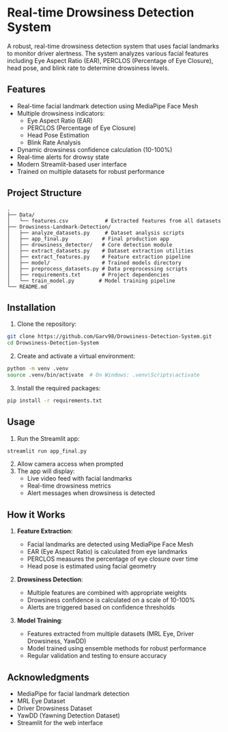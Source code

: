 # Real-time Drowsiness Detection System

A robust, real-time drowsiness detection system that uses facial landmarks to monitor driver alertness. The system analyzes various facial features including Eye Aspect Ratio (EAR), PERCLOS (Percentage of Eye Closure), head pose, and blink rate to determine drowsiness levels.

## Features

- Real-time facial landmark detection using MediaPipe Face Mesh
- Multiple drowsiness indicators:
  - Eye Aspect Ratio (EAR)
  - PERCLOS (Percentage of Eye Closure)
  - Head Pose Estimation
  - Blink Rate Analysis
- Dynamic drowsiness confidence calculation (10-100%)
- Real-time alerts for drowsy state
- Modern Streamlit-based user interface
- Trained on multiple datasets for robust performance

## Project Structure

```
.
├── Data/
│   └── features.csv            # Extracted features from all datasets
├── Drowsiness-Landmark-Detection/
│   ├── analyze_datasets.py     # Dataset analysis scripts
│   ├── app_final.py           # Final production app
│   ├── drowsiness_detector/   # Core detection module
│   ├── extract_datasets.py    # Dataset extraction utilities
│   ├── extract_features.py    # Feature extraction pipeline
│   ├── model/                 # Trained models directory
│   ├── preprocess_datasets.py # Data preprocessing scripts
│   ├── requirements.txt       # Project dependencies
│   └── train_model.py        # Model training pipeline
└── README.md
```

## Installation

1. Clone the repository:
```bash
git clone https://github.com/Garv98/Drowsiness-Detection-System.git
cd Drowsiness-Detection-System
```

2. Create and activate a virtual environment:
```bash
python -m venv .venv
source .venv/bin/activate  # On Windows: .venv\Scripts\activate
```

3. Install the required packages:
```bash
pip install -r requirements.txt
```

## Usage

1. Run the Streamlit app:
```bash
streamlit run app_final.py
```

2. Allow camera access when prompted
3. The app will display:
   - Live video feed with facial landmarks
   - Real-time drowsiness metrics
   - Alert messages when drowsiness is detected

## How it Works

1. **Feature Extraction**:
   - Facial landmarks are detected using MediaPipe Face Mesh
   - EAR (Eye Aspect Ratio) is calculated from eye landmarks
   - PERCLOS measures the percentage of eye closure over time
   - Head pose is estimated using facial geometry

2. **Drowsiness Detection**:
   - Multiple features are combined with appropriate weights
   - Drowsiness confidence is calculated on a scale of 10-100%
   - Alerts are triggered based on confidence thresholds

3. **Model Training**:
   - Features extracted from multiple datasets (MRL Eye, Driver Drowsiness, YawDD)
   - Model trained using ensemble methods for robust performance
   - Regular validation and testing to ensure accuracy

## Acknowledgments

- MediaPipe for facial landmark detection
- MRL Eye Dataset
- Driver Drowsiness Dataset
- YawDD (Yawning Detection Dataset)
- Streamlit for the web interface
